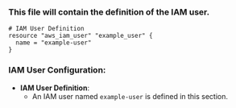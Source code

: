 
### This file will contain the definition of the IAM user.

```
# IAM User Definition
resource "aws_iam_user" "example_user" {
  name = "example-user"
}
```

### IAM User Configuration:

* **IAM User Definition**:
    * An IAM user named `example-user` is defined in this section.
